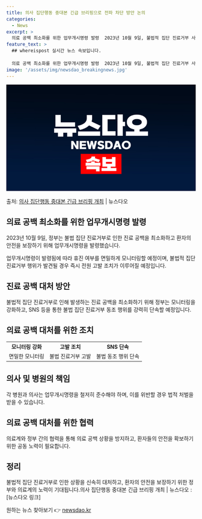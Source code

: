 ```yaml
---
title: 의사 집단행동 중대본 긴급 브리핑으로 전파 차단 방안 논의
categories:
  - News
excerpt: >
  의료 공백 최소화를 위한 업무개시명령 발령  2023년 10월 9일, 불법적 집단 진료거부 사태를 대처하기 …
feature_text: >
  ## whereispost 실시간 뉴스 속보입니다.

  의료 공백 최소화를 위한 업무개시명령 발령  2023년 10월 9일, 불법적 집단 진료거부 사태를 대처하기 …
image: '/assets/img/newsdao_breakingnews.jpg'
---
```


![뉴스다오 속보](/assets/img/newsdao_breakingnews.jpg)

<p>출처: <a href="https://newsdao.kr/4310" rel="dofollow">의사 집단행동 중대본 긴급 브리핑 개최</a> | 뉴스다오</p>

<h2 data-ke-size="size26">의료 공백 최소화를 위한 업무개시명령 발령</h2>
2023년 10월 9일, 정부는 불법 집단 진료거부로 인한 진료 공백을 최소화하고 환자의 안전을 보장하기 위해 업무개시명령을 발령했습니다.

<p data-ke-size="size16">업무개시명령이 발령됨에 따라 휴진 여부를 면밀하게 모니터링할 예정이며, 불법적 집단 진료거부 행위가 발견될 경우 즉시 전원 고발 조치가 이루어질 예정입니다.</p>

<h2 data-ke-size="size26">진료 공백 대처 방안</h2>
<p data-ke-size="size16">불법적 집단 진료거부로 인해 발생하는 진료 공백을 최소화하기 위해 정부는 모니터링을 강화하고, SNS 등을 통한 불법 집단 진료거부 동조 행위를 강력히 단속할 예정입니다.</p>

<h2 data-ke-size="size26">의료 공백 대처를 위한 조치</h2>
<table>
	<tr>
		<td style="text-align: center; height: 17px;"><b>모니터링 강화</b></td>
		<td style="text-align: center; height: 17px;"><b>고발 조치</b></td>
		<td style="text-align: center; height: 17px;"><b>SNS 단속</b></td>
	</tr>
	<tr>
		<td style="text-align: center;">면밀한 모니터링</td>
		<td style="text-align: center;">불법 진료거부 고발</td>
		<td style="text-align: center;">불법 동조 행위 단속</td>
	</tr>
</table>

<h2 data-ke-size="size26">의사 및 병원의 책임</h2>
<p data-ke-size="size16">각 병원과 의사는 업무개시명령을 철저히 준수해야 하며, 이를 위반할 경우 법적 처벌을 받을 수 있습니다.</p>

<h2 data-ke-size="size26">의료 공백 대처를 위한 협력</h2>
<p data-ke-size="size16">의료계와 정부 간의 협력을 통해 의료 공백 상황을 방지하고, 환자들의 안전을 확보하기 위한 공동 노력이 필요합니다.</p>

<h2 data-ke-size="size26">정리</h2>
<p data-ke-size="size16">불법적 집단 진료거부로 인한 상황을 신속히 대처하고, 환자의 안전을 보장하기 위한 정부와 의료계의 노력이 기대됩니다.의사 집단행동 중대본 긴급 브리핑 개최 | 뉴스다오 : [뉴스다오 링크]</p> 

원하는 뉴스 찾아보기 👉 <a href="https://newsdao.kr" rel="dofollow">newsdao.kr</a>


